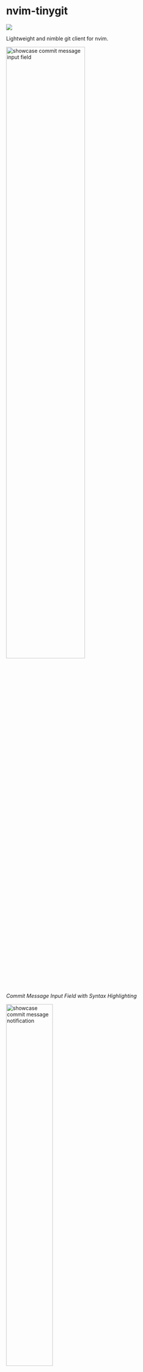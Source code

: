 <!-- LTeX: enabled=false -->
# nvim-tinygit
<!-- LTeX: enabled=true -->
<a href="https://dotfyle.com/plugins/chrisgrieser/nvim-tinygit"><img src="https://dotfyle.com/plugins/chrisgrieser/nvim-tinygit/shield" /></a>

Lightweight and nimble git client for nvim.

<img src="https://github.com/chrisgrieser/nvim-tinygit/assets/73286100/009d9139-f429-49e2-a244-15396fb13d7a" alt="showcase commit message input field" width=65%>

*Commit Message Input Field with Syntax Highlighting*

<img src="https://github.com/chrisgrieser/nvim-tinygit/assets/73286100/123fcfd9-f989-4c10-bd98-32f62ea683c3" alt="showcase commit message notification" width=50%>

*Informative Notifications with Highlighting when using `nvim-notify`*

## Table of Contents
<!-- toc -->

- [Features](#features)
- [Installation](#installation)
- [Usage](#usage)
- [Example Workflows](#example-workflows)
- [Configuration](#configuration)
- [Non-Goals](#non-goals)
- [Credits](#credits)

<!--tocstop -->

## Features
- Smart-Commit: Open a popup to enter a commit message. If there are no staged changed, stages all changes before doing so (`git add -A`).
- Option to automatically open references GitHub issues in the browser after committing.
- Commit Messages have syntax highlighting, indicators for [commit message overlength](https://stackoverflow.com/questions/2290016/git-commit-messages-50-72-formatting), and optionally enforce conventional commits keywords.
- Option to run `git push` in a non-blocking manner after committing.
- Quick amends.
- Search issues & PRs. Open the selected issue or PR in the browser.
- Open the GitHub URL of the current file or selection.

## Installation

```lua
-- lazy.nvim
{
	"chrisgrieser/nvim-tinygit",
	dependencies = {
		"stevearc/dressing.nvim",
		"rcarriga/nvim-notify", -- optional, for nice notifications
	},
},

-- packer
use {
	"chrisgrieser/nvim-tinygit",
	requires = {
		"stevearc/dressing.nvim",
		"rcarriga/nvim-notify", -- optional, for nice notifications
	},
}
```

Optionally, install the Treesitter parser for git commits for some syntax highlighting of your commit messages like emphasized conventional commit keywords: `TSInstall gitcommit`

## Usage

```lua
-- Open a commit popup. If there are no staged changes, stage all changes (`git add -A`) before the commit. 
-- Right now, only supports the commit subject line. Optionally runs `git push` afterwards or opens references issues in the browser.
-- 💡 Use gitsigns.nvim's `add_hunk` command to conveniently stage changes.
-- 💡 To use vim commands in the input field, set dressing.nvim's `insert_only` to `false`.
require("tinygit").smartCommit({ push = false, openReferencedIssue = false }) -- options default to `false`

-- Quick amends. 
-- `amendOnlyMsg` just opens the commit popup to change the last commit message, and does not stage any changes.
-- `amendNoEdit` keeps the last commit message; if there are no staged changes, it will stage all changes (`git add -A`).
-- Optionally runs `git push --force` afterwards (only recommended for single-person repos).
require("tinygit").amendOnlyMsg({ forcePush = false }) -- options default to `false`
require("tinygit").amendNoEdit({ forcePush = false }) -- options default to `false`

-- Search issues & PRs. Requires `curl`.
-- (Uses telescope, if you configure dressing.nvim to use telescope as selector.)
-- state: all|closed|open (default: all)
-- type: all|issue|pr (default: all)
require("tinygit").issuesAndPrs({ type = "all", state = "all" }) 

-- Open at GitHub and copy the URL to the system clipboard.
-- Normal mode: the current file, visual mode: the current selection.
require("tinygit").githubUrl("file") -- file|repo (default: file)

-- `git push`
require("tinygit").push({ pullBefore = false, force = false }) -- options default to `false`
```

## Example Workflows
Assuming these keybindings:

```lua
vim.keymap.set("n", "ga", "<cmd>Gitsigns add_hunk<CR>") -- gitsigns.nvim
vim.keymap.set("n", "gc", function() require("tinygit").smartCommit() end)
vim.keymap.set("n", "gm", function() require("tinygit").amendNoEdit() end)
```

1. Stage some hunks (changes) via `ga`.
2. Press `gc` to enter a commit message.
3. You have forgotten to add a comment. You add the comment.
4. Stage & amend the added comment in one go via `gm`.

---

You can also stage all changes, commit, and push them in one go via:

```lua
vim.keymap.set("n", "gC", function() require("tinygit").smartCommit({ push = true }) end)
```


## Configuration

The `setup` call is optional. These are the default settings:

```lua
local defaultConfig = {
	commitMsg = {
		-- Why 50/72 is recommended: https://stackoverflow.com/q/2290016/22114136
		mediumLen = 50,
		maxLen = 72,

		-- When conforming the commit message popup with an empty message, fill 
		-- in this message. `false` to disallow empty commit messages.
		emptyFillIn = "chore", ---@type string|false

		-- disallow commit messages without a conventinal commit keyword
		enforceConvCommits = {
			enabled = true,
			-- stylua: ignore
			keywords = {
				"chore", "build", "test", "fix", "feat", "refactor", "perf",
				"style", "revert", "ci", "docs", "break", "improv",
			},
		},
	},
	asyncOpConfirmationSound = true, -- currently macOS only
	issueIcons = {
		closedIssue = "🟣",
		openIssue = "🟢",
		openPR = "🟦",
		mergedPR = "🟨",
		closedPR = "🟥",
	},
}
```

> [!NOTE]
> To change the appearance and behavior of the commit message input field, you need to configure [dressing.nvim](https://github.com/stevearc/dressing.nvim).

## Non-Goals
- Become a full-fledged git client. Use [neogit](https://github.com/NeogitOrg/neogit) for that.
- Add features available in [gitsigns.nvim](https://github.com/lewis6991/gitsigns.nvim). `tinygit` is intended to complement `gitsigns.nvim` with some simple commands, not replace it.
- UI Customization. Configure [dressing.nvim](https://github.com/stevearc/dressing.nvim) for that.

<!-- vale Google.FirstPerson = NO -->
## Credits
__About Me__  
In my day job, I am a sociologist studying the social mechanisms underlying the digital economy. For my PhD project, I investigate the governance of the app economy and how software ecosystems manage the tension between innovation and compatibility. If you are interested in this subject, feel free to get in touch.

__Blog__  
I also occasionally blog about vim: [Nano Tips for Vim](https://nanotipsforvim.prose.sh)

__Profiles__  
- [reddit](https://www.reddit.com/user/pseudometapseudo)
- [Discord](https://discordapp.com/users/462774483044794368/)
- [Academic Website](https://chris-grieser.de/)
- [Twitter](https://twitter.com/pseudo_meta)
- [Mastodon](https://pkm.social/@pseudometa)
- [ResearchGate](https://www.researchgate.net/profile/Christopher-Grieser)
- [LinkedIn](https://www.linkedin.com/in/christopher-grieser-ba693b17a/)

__Buy Me a Coffee__  
<br>
<a href='https://ko-fi.com/Y8Y86SQ91' target='_blank'><img height='36' style='border:0px;height:36px;' src='https://cdn.ko-fi.com/cdn/kofi1.png?v=3' border='0' alt='Buy Me a Coffee at ko-fi.com' /></a>
